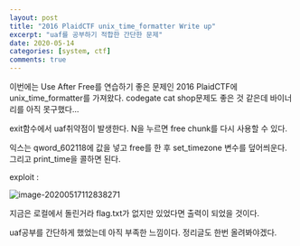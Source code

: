 ```yaml
---
layout: post
title: "2016 PlaidCTF unix_time_formatter Write up"
excerpt: "uaf를 공부하기 적합한 간단한 문제"
date: 2020-05-14
categories: [system, ctf]
comments: true
---
```


이번에는 Use After Free를 연습하기 좋은 문제인 2016 PlaidCTF에 unix_time_formatter를 가져왔다. codegate cat shop문제도 좋은 것 같은데 바이너리를 아직 못구했다...

exit함수에서 uaf취약점이 발생한다. N을 누르면 free chunk를 다시 사용할 수 있다. 

익스는 qword_602118에 값을 넣고 free를 한 후 set_timezone 변수를 덮어씌운다. 그리고 print_time을 콜하면 된다. 



exploit :

![image-20200517112838271](C:\Users\kangs\AppData\Roaming\Typora\typora-user-images\image-20200517112838271.png)

지금은 로컬에서 돌린거라 flag.txt가 없지만 있었다면 출력이 되었을 것이다. 

uaf공부를 간단하게 했었는데 아직 부족한 느낌이다. 정리글도 한번 올려봐야겠다. 